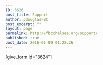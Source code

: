 ```yaml
---
ID: 3626
post_title: Support
author: pdouglasFBC
post_excerpt: ""
layout: page
permalink: http://fbcchelsea.org/support/
published: true
post_date: 2016-01-09 01:28:26
---
```

[give_form id="3624"]